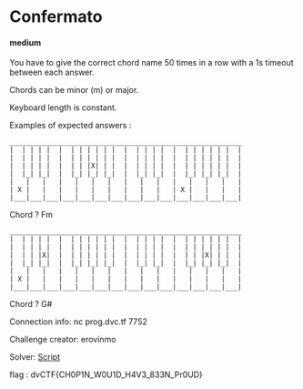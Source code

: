 # Confermato

#### medium

You have to give the correct chord name 50 times in a row with a 1s timeout between each answer.

Chords can be minor (m) or major.

Keyboard length is constant.

Examples of expected answers :

```
_________________________________________________________
|  | | | |  |  | | | | | |  |  | | | |  |  | | | | | |  |
|  | | | |  |  | | | | | |  |  | | | |  |  | | | | | |  |
|  | | | |  |  | | |X| | |  |  | | | |  |  | | | | | |  |
|  |_| |_|  |  |_| |_| |_|  |  |_| |_|  |  |_| |_| |_|  |
|   |   |   |   |   |   |   |   |   |   |   |   |   |   |
| X |   |   |   |   |   |   |   |   |   | X |   |   |   |
|___|___|___|___|___|___|___|___|___|___|___|___|___|___|
```

Chord ?
Fm

```
_________________________________________________________
|  | | | |  |  | | | | | |  |  | | | |  |  | | | | | |  |
|  | | | |  |  | | | | | |  |  | | | |  |  | | | | | |  |
|  | | |X|  |  | | | | | |  |  | | | |  |  | | |X| | |  |
|  |_| |_|  |  |_| |_| |_|  |  |_| |_|  |  |_| |_| |_|  |
|   |   |   |   |   |   |   |   |   |   |   |   |   |   |
| X |   |   |   |   |   |   |   |   |   |   |   |   |   |
|___|___|___|___|___|___|___|___|___|___|___|___|___|___|
```
Chord ?
G#

Connection info: nc prog.dvc.tf 7752

Challenge creator: erovinmo

Solver: [Script](confermato_solver.py)

flag : dvCTF{CH0P1N_W0U1D_H4V3_833N_Pr0UD}